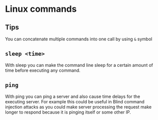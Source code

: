 # Linux commands

## Tips 

You can concatenate multiple commands into one call by using `&` symbol

## `sleep <time>`

With sleep you can make the command line sleep for a certain amount of time before executing any command. 

## `ping`

With ping you can ping a server and also cause time delays for the executing server. For example this could be useful in Blind command injection attacks as you could make server processing the request make longer to respond because it is pinging itself or some other IP. 